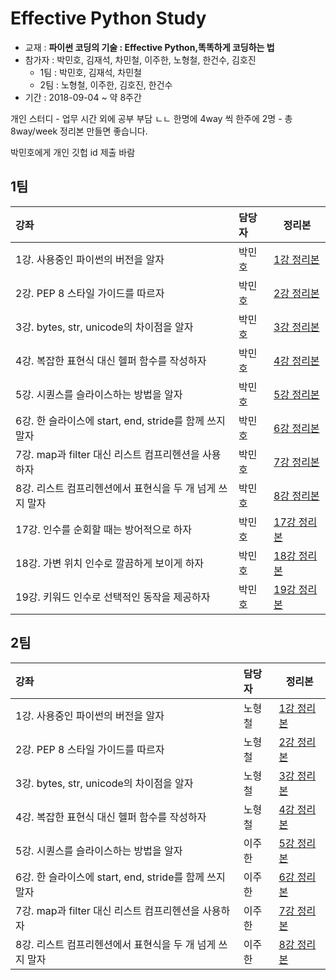 # Effective Python Study
* 교재 : **파이썬 코딩의 기술 : Effective Python,똑똑하게 코딩하는 법**
* 참가자 : 박민호, 김재석, 차민철, 이주한, 노형철, 한건수, 김호진
   * 1팀 : 박민호, 김재석, 차민철
   * 2팀 : 노형철, 이주한, 김호진, 한건수
* 기간 : 2018-09-04 ~ 약 8주간

개인 스터디 - 업무 시간 외에 공부
부담 ㄴㄴ
한명에 4way 씩 한주에 2명 - 총 8way/week
정리본 만들면 좋습니다.

박민호에게 개인 깃헙 id 제출 바람


## 1팀

| 강좌           | 담당자         | 정리본            |
| :------------ | :----------- | ------------------- |
| 1강. 사용중인 파이썬의 버전을 알자    | 박민호 | [1강 정리본](./team1/BetterWay1-python_version-minhopark.md)    |
| 2강. PEP 8 스타일 가이드를 따르자 | 박민호 | [2강 정리본](./team1/Betterway2-pep8guide-minhopark.md)|
| 3강. bytes, str, unicode의 차이점을 알자    | 박민호  | [3강 정리본](./team1/BetterWay3-bytes_str_unicode-minhopark.md)  |
| 4강. 복잡한 표현식 대신 헬퍼 함수를 작성하자   | 박민호  | [4강 정리본](./team1/BetterWay4-using_helper_function-minhopark.md)  |
| 5강. 시퀀스를 슬라이스하는 방법을 알자   | 박민호  | [5강 정리본](./team1/BetterWay5-sequence_slice-minhopark.md)  |
| 6강. 한 슬라이스에 start, end, stride를 함께 쓰지 말자   | 박민호  | [6강 정리본](./team1/BetterWay6-minhopark.md)  |
| 7강. map과 filter 대신 리스트 컴프리헨션을 사용하자   | 박민호  | [7강 정리본](./team1/BetterWay7-minhopark.md)  |
| 8강. 리스트 컴프리헨션에서 표현식을 두 개 넘게 쓰지 말자   | 박민호  | [8강 정리본](./team1/BetterWay8-minhopark.md)  |
| 17강. 인수를 순회할 때는 방어적으로 하자   | 박민호  | [17강 정리본](./team1/python_code/betterway17_minhopark.ipynb)  |
| 18강. 가변 위치 인수로 깔끔하게 보이게 하자   | 박민호  | [18강 정리본](./team1/python_code/betterway18_minhopark.ipynb)  |
| 19강. 키워드 인수로 선택적인 동작을 제공하자   | 박민호  | [19강 정리본](./team1/python_code/betterway19_minhopark.ipynb)  |





## 2팀

| 강좌           | 담당자         | 정리본            |
| :------------ | :----------- | ------------------- |
| 1강. 사용중인 파이썬의 버전을 알자    | 노형철 | [1강 정리본](https://hcnoh.github.io/effective-python-way01/)    |
| 2강. PEP 8 스타일 가이드를 따르자    | 노형철 | [2강 정리본](https://hcnoh.github.io/effective-python-way02/)    |
| 3강. bytes, str, unicode의 차이점을 알자    | 노형철 | [3강 정리본](https://hcnoh.github.io/effective-python-way03/)    |
| 4강. 복잡한 표현식 대신 헬퍼 함수를 작성하자    | 노형철 | [4강 정리본](https://hcnoh.github.io/effective-python-way04/)    |
| 5강. 시퀀스를 슬라이스하는 방법을 알자   | 이주한  | [5강 정리본](./team2/BetterWay5-sequence_slice.md)  |
| 6강. 한 슬라이스에 start, end, stride를 함께 쓰지 말자   | 이주한  | [6강 정리본](./team2/BetterWay6-single_slice.md)  |
| 7강. map과 filter 대신 리스트 컴프리헨션을 사용하자   | 이주한  | [7강 정리본](./team2/BetterWay7-List_Comprehensions_1.md)  |
| 8강. 리스트 컴프리헨션에서 표현식을 두 개 넘게 쓰지 말자   | 이주한  | [8강 정리본](./team2/BetterWay8-List_Comprehensions_2.md)  |
